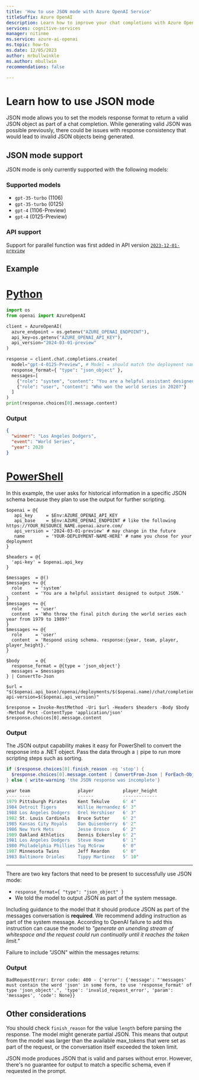 ```yaml
---
title: 'How to use JSON mode with Azure OpenAI Service'
titleSuffix: Azure OpenAI
description: Learn how to improve your chat completions with Azure OpenAI JSON mode
services: cognitive-services
manager: nitinme
ms.service: azure-ai-openai
ms.topic: how-to
ms.date: 12/05/2023
author: mrbullwinkle
ms.author: mbullwin
recommendations: false

---
```


# Learn how to use JSON mode

JSON mode allows you to set the models response format to return a valid JSON object as part of a chat completion. While generating valid JSON was possible previously, there could be issues with response consistency that would lead to invalid JSON objects being generated.

## JSON mode support

JSON mode is only currently supported with the following models:

### Supported models

* `gpt-35-turbo` (1106)
* `gpt-35-turbo` (0125)
* `gpt-4` (1106-Preview)
* `gpt-4` (0125-Preview)

### API support

Support for parallel function was first added in API version [`2023-12-01-preview`](https://github.com/Azure/azure-rest-api-specs/blob/main/specification/cognitiveservices/data-plane/AzureOpenAI/inference/preview/2023-12-01-preview/inference.json)

## Example

# [Python](#tab/python)

```python
import os
from openai import AzureOpenAI

client = AzureOpenAI(
  azure_endpoint = os.getenv("AZURE_OPENAI_ENDPOINT"), 
  api_key=os.getenv("AZURE_OPENAI_API_KEY"),  
  api_version="2024-03-01-preview"
)

response = client.chat.completions.create(
  model="gpt-4-0125-Preview", # Model = should match the deployment name you chose for your 0125-Preview model deployment
  response_format={ "type": "json_object" },
  messages=[
    {"role": "system", "content": "You are a helpful assistant designed to output JSON."},
    {"role": "user", "content": "Who won the world series in 2020?"}
  ]
)
print(response.choices[0].message.content)
```

### Output

```json
{
  "winner": "Los Angeles Dodgers",
  "event": "World Series",
  "year": 2020
}
```

# [PowerShell](#tab/powershell)

In this example, the user asks for historical information in a specific JSON schema
because they plan to use the output for further scripting.

```powershell-interactive
$openai = @{
   api_key     = $Env:AZURE_OPENAI_API_KEY
   api_base    = $Env:AZURE_OPENAI_ENDPOINT # like the following https://YOUR_RESOURCE_NAME.openai.azure.com/
   api_version = '2024-03-01-preview' # may change in the future
   name        = 'YOUR-DEPLOYMENT-NAME-HERE' # name you chose for your deployment
}

$headers = @{
  'api-key' = $openai.api_key
}

$messages  = @()
$messages += @{
  role     = 'system'
  content  = 'You are a helpful assistant designed to output JSON.'
}
$messages += @{
  role     = 'user'
  content  = 'Who threw the final pitch during the world series each year from 1979 to 1989?'
}
$messages += @{
  role     = 'user'
  content  = 'Respond using schema. response:{year, team, player, player_height}.'
}

$body      = @{
  response_format = @{type = 'json_object'}
  messages = $messages
} | ConvertTo-Json

$url = "$($openai.api_base)/openai/deployments/$($openai.name)/chat/completions?api-version=$($openai.api_version)"

$response = Invoke-RestMethod -Uri $url -Headers $headers -Body $body -Method Post -ContentType 'application/json'
$response.choices[0].message.content
```

### Output

The JSON output capability makes it easy for PowerShell to convert the response into a .NET object.
Pass the data through a `|` pipe to run more scripting steps such as sorting.

```powershell
if ($response.choices[0].finish_reason -eq 'stop') {
  $response.choices[0].message.content | ConvertFrom-Json | ForEach-Object response | Sort player_height -Descending
} else { write-warning 'the JSON response was incomplete'}

year team                  player           player_height
---- ----                  ------           -------------
1979 Pittsburgh Pirates    Kent Tekulve     6' 4"
1984 Detroit Tigers        Willie Hernandez 6' 3"
1988 Los Angeles Dodgers   Orel Hershiser   6' 3"
1982 St. Louis Cardinals   Bruce Sutter     6' 2"
1985 Kansas City Royals    Dan Quisenberry  6' 2"
1986 New York Mets         Jesse Orosco     6' 2"
1989 Oakland Athletics     Dennis Eckersley 6' 2"
1981 Los Angeles Dodgers   Steve Howe       6' 1"
1980 Philadelphia Phillies Tug McGraw       6' 0"
1987 Minnesota Twins       Jeff Reardon     6' 0"
1983 Baltimore Orioles     Tippy Martinez   5' 10"
```

---

There are two key factors that need to be present to successfully use JSON mode:

- `response_format={ "type": "json_object" }`
- We told the model to output JSON as part of the system message.

Including guidance to the model that it should produce JSON as part of the messages conversation is **required**. We recommend adding instruction as part of the system message. According to OpenAI failure to add this instruction can cause the model to *"generate an unending stream of whitespace and the request could run continually until it reaches the token limit."*

Failure to include "JSON" within the messages returns:

### Output

```output
BadRequestError: Error code: 400 - {'error': {'message': "'messages' must contain the word 'json' in some form, to use 'response_format' of type 'json_object'.", 'type': 'invalid_request_error', 'param': 'messages', 'code': None}}
```

## Other considerations

You should check `finish_reason` for the value `length` before parsing the response. The model might generate partial JSON. This means that output from the model was larger than the available max_tokens that were set as part of the request, or the conversation itself exceeded the token limit.

JSON mode produces JSON that is valid and parses without error. However, there's no guarantee for
output to match a specific schema, even if requested in the prompt.
